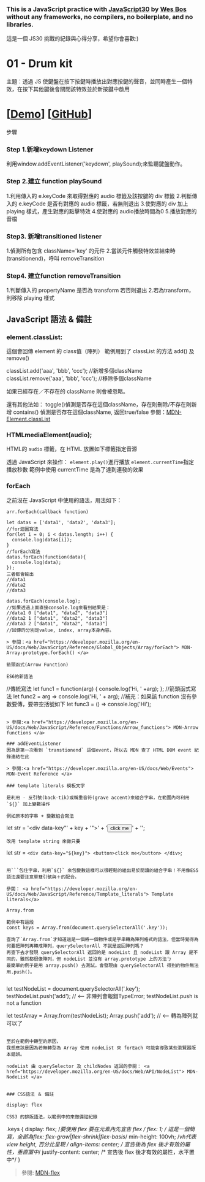 ### This is a JavaScript practice with <a href="https://javascript30.com/">JavaScript30</a> by <a href="https://wesbos.com/">Wes Bos</a> without any frameworks, no compilers, no boilerplate, and no libraries.
這是一個 JS30 挑戰的紀錄與心得分享，希望你會喜歡:)


<h1>01 - Drum kit</h1>

<p>主題：透過 JS 使鍵盤在按下按鍵時播放出對應按鍵的聲音，並同時產生一個特效，在按下其他鍵後會關閉該特效並於新按鍵中啟用</p>

# [<a href="">Demo</a>] [<a href="https://github.com/RSyehann/JavaScript-30">GitHub</a>] 

步驟

### Step 1.新增keydown Listener

利用window.addEventListener('keydown', playSound);來監聽鍵盤動作。

### Step 2.建立 function playSound
  
  1.利用傳入的 e.keyCode 來取得對應的 audio 標籤及該按鍵的 div 標籤
  2.判斷傳入的 e.keyCode 是否有對應的 audio 標籤，若無則退出
  3.使對應的 div 加上 playing 樣式，產生對應的點擊特效
  4.使對應的 audio播放時間為0
  5.播放對應的音檔

### Step3. 新增transitioned listener

1.偵測所有包含 className='key' 的元件
2.當該元件觸發特效並結束時(transitionend)，呼叫 removeTransition

### Step4. 建立function removeTransition

1.判斷傳入的 propertyName 是否為 transform 若否則退出
2.若為transform，則移除 playing 樣式

<h2>JavaScript 語法 & 備註</h2>

<h3>element.classList: </h3>

這個會回傳 element 的 class值（陣列）
範例用到了 classList 的方法 add() 及 remove()

classList.add('aaa', 'bbb', 'ccc'); //新增多個className
classList.remove('aaa', 'bbb', 'ccc'); //移除多個className

如果已經存在／不存在的 className 則會被忽略。

 還有其他法如：
 toggle()偵測是否存在這個className，存在則刪除/不存在則新增
 contains() 偵測是否存在這個className, 返回true/false
參閱：<a href="https://developer.mozilla.org/en-US/docs/Web/API/Element/classList">MDN-Element.classList</a>

<h3> HTMLmediaElement(audio);</h3>

HTML的 `audio` 標籤，在 HTML 放置如下標籤指定音源

<audio src="sound/a.mp3"></audio>

透過 JavaScript 來操作：
`element.play()`進行播放
`element.currentTime`指定播放秒數
範例中使用 currentTime 是為了達到連發的效果

<h3>forEach</h3>

之前沒在 JavaScript 中使用的語法，用法如下：
```
arr.forEach(callback function)
```

```
let datas = ['data1', 'data2', 'data3'];
//for迴圈寫法
for(let i = 0; i < datas.length; i++) {
  console.log(datas[i]);
}
//forEach寫法
datas.forEach(function(data){
  console.log(data);
});
三者都會輸出
//data1
//data2
//data3

datas.forEach(console.log);
//如果透過上面直接console.log來看到結果是：
//data1 0 ["data1", "data2", "data3"]
//data2 1 ["data1", "data2", "data3"]
//data3 2 ["data1", "data2", "data3"]
//回傳的分別是value, index, array本身內容。

> 參閱：<a href="https://developer.mozilla.org/en-US/docs/Web/JavaScript/Reference/Global_Objects/Array/forEach"> MDN-Array-prototype.forEach() </a>

箭頭函式(Arrow Function)

ES6的新語法

```
//傳統寫法
let func1 = function(arg) { console.log('Hi, ' +arg); };
//箭頭函式寫法
let func2 = arg => console.log('Hi, ' + arg);
//補充：如果該 function 沒有參數要傳，要帶空括號如下
let func3 = () => console.log('Hi');
```

> 參閱:<a href="https://developer.mozilla.org/en-US/docs/Web/JavaScript/Reference/Functions/Arrow_functions"> MDN-Arrow functions </a>

### addEventListener
因為是第一次看到 `transtionend` 這個event，所以去 MDN 查了 HTML DOM event 紀錄連結在此

> 參閱:<a href="https://developer.mozilla.org/en-US/docs/Web/Events"> MDN-Event Reference </a>

### template literals 模板文字

是利用 - 反引號(back-tik)或稱重音符(grave accent)來組合字串，在範圍內可利用`${}` 加上變數操作

例如原本的字串 + 變數組合寫法

```
let str = '<div data-key"' +  key + '">' + '<button>click me</button>' + '</div>';
```
改用 template string 來做只要
```
let str = `<div data-key="${key}">
          <button>click me</button>
          </div>`;
```

用```包住字串，利用`${}` 來包變數這樣可以很輕鬆的組出易於閱讀的組合字串！不用像ES5語法還要注意單雙引號與＋的配合。

參閱： <a href="https://developer.mozilla.org/en-US/docs/Web/JavaScript/Reference/Template_literals"> Template literals</a>

Array.from

範例中有這段
const keys = Array.from(document.querySelectorAll('.key'));

查詢了`Array.from`才知道這是一個將一個物件或是字串轉為陣列格式的語法，但當時覺得為何要把陣列再轉成陣列，querySelectorAll 不就是返回陣列嗎？
再查下去才發現 querySelectorAll 返回的是 nodeList 且 nodeList 跟 Array 是不同的，雖然都很像陣列，但 nodeList 並沒有 array.prototype 上的方法ㄅ
最簡單的例子是用 array.push() 去測試，會發現由 querySelectorAll 得到的物件無法用.push()。


```
let testNodeList = document.querySelectorAll('.key');
testNodeList.push('add');  // <-- 非陣列會報錯TypeError; testNodeList.push is not a function

let testArray = Array.from(testNodeList);
Array.push('add');  // <-- 轉為陣列就可以了
```

至於在範例中轉型的原因，
我想應該是因為若無轉型為 Array 使用 nodeList 來 forEach 可能會導致某些瀏覽器版本錯誤。

nodeList 由 querySelector 及 childNodes 返回的參閱： <a href="https://developer.mozilla.org/en-US/docs/Web/API/NodeList"> MDN-NodeList </a>


### CSS語法 ＆ 備註

display: flex

CSS3 的排版語法，以範例中的來做備註紀錄

```
.keys {
  display: flex; /*要使用 flex 要在元素內先宣告 flex */
  flex: 1; /* 這是一個簡寫，全部為flex: flex-grow|flex-shrink|flex-basis*/
  min-height: 100vh; /*vh代表view height, 百分比呈現 */
  align-items: center; /* 宣告後為 flex 後才有效的屬性，垂直置中*/
  justify-content: center; /* 宣告後 flex 後才有效的屬性，水平置中*/
}

> 參閱: <a href="https://developer.mozilla.org/en-US/docs/Web/CSS/flex">MDN-flex </a>


